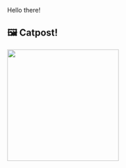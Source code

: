 Hello there!



## 🖼️ Catpost!

<sub>
    <img src="https://cdn2.thecatapi.com/images/c5Ewm-uf-.jpg" height="256">
</sub>

